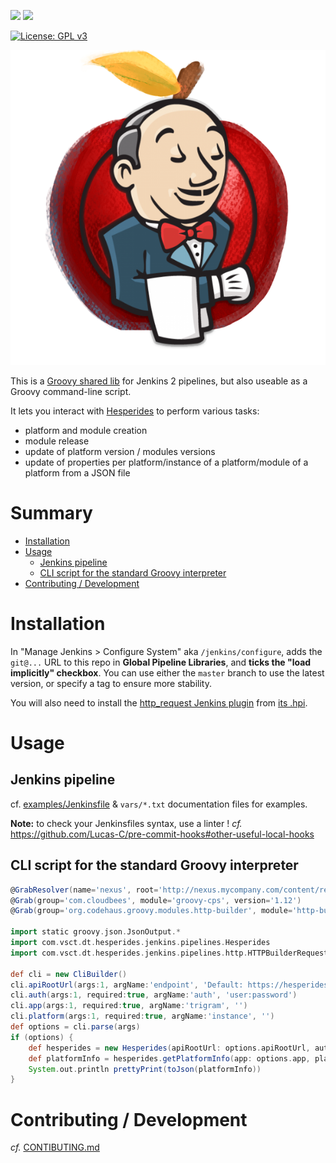 [![](https://travis-ci.org/voyages-sncf-technologies/hesperides-jenkins-lib.svg?branch=master)](https://travis-ci.org/voyages-sncf-technologies/hesperides-jenkins-lib) [![](https://circleci.com/gh/voyages-sncf-technologies/hesperides-jenkins-lib.svg?style=shield&circle-token=0d3df4d3ea31cbfb310f718d969926af6ef7a6bf)](https://circleci.com/gh/voyages-sncf-technologies/hesperides-jenkins-lib)

[![License: GPL v3](https://img.shields.io/badge/License-GPL%20v3-blue.svg)](https://www.gnu.org/licenses/gpl-3.0)

![](jenkins-hesperides-apple.png)

This is a [Groovy shared lib](https://jenkins.io/doc/book/pipeline/shared-libraries/) for Jenkins 2 pipelines, but also useable as a Groovy command-line script.

It lets you interact with [Hesperides](https://voyages-sncf-technologies.github.io/hesperides-gui/) to perform various tasks:

- platform and module creation
- module release
- update of platform version / modules versions
- update of properties per platform/instance of a platform/module of a platform from a JSON file


# Summary
<!-- To update this ToC: markdown-toc --indent "    " -i README.md -->

<!-- toc -->

- [Installation](#installation)
- [Usage](#usage)
    * [Jenkins pipeline](#jenkins-pipeline)
    * [CLI script for the standard Groovy interpreter](#cli-script-for-the-standard-groovy-interpreter)
- [Contributing / Development](#contributing--development)

<!-- tocstop -->

# Installation

In "Manage Jenkins > Configure System" aka `/jenkins/configure`, adds the `git@...` URL to this repo in **Global Pipeline Libraries**, and **ticks the "load implicitly" checkbox**. You can use either the `master` branch to use the latest version, or specify a tag to ensure more stability.

You will also need to install the [http_request Jenkins plugin](https://wiki.jenkins-ci.org/display/JENKINS/HTTP+Request+Plugin) from [its .hpi](http://updates.jenkins-ci.org/latest/http_request.hpi).


# Usage

## Jenkins pipeline

cf. [examples/Jenkinsfile](examples/Jenkinsfile) & `vars/*.txt` documentation files for examples.

**Note:** to check your Jenkinsfiles syntax, use a linter ! _cf._ https://github.com/Lucas-C/pre-commit-hooks#other-useful-local-hooks

## CLI script for the standard Groovy interpreter
```groovy
@GrabResolver(name='nexus', root='http://nexus.mycompany.com/content/repositories/jenkins-ci/repo.jenkins-ci.org/public')
@Grab(group='com.cloudbees', module='groovy-cps', version='1.12')
@Grab(group='org.codehaus.groovy.modules.http-builder', module='http-builder', version='0.7.2')

import static groovy.json.JsonOutput.*
import com.vsct.dt.hesperides.jenkins.pipelines.Hesperides
import com.vsct.dt.hesperides.jenkins.pipelines.http.HTTPBuilderRequester

def cli = new CliBuilder()
cli.apiRootUrl(args:1, argName:'endpoint', 'Default: https://hesperides.mycompany.com')
cli.auth(args:1, required:true, argName:'auth', 'user:password')
cli.app(args:1, required:true, argName:'trigram', '')
cli.platform(args:1, required:true, argName:'instance', '')
def options = cli.parse(args)
if (options) {
    def hesperides = new Hesperides(apiRootUrl: options.apiRootUrl, auth: options.auth, httpRequester: new HTTPBuilderRequester())
    def platformInfo = hesperides.getPlatformInfo(app: options.app, platform: options.platform)
    System.out.println prettyPrint(toJson(platformInfo))
}
```


# Contributing / Development
_cf._ [CONTIBUTING.md](CONTRIBUTING.md)
